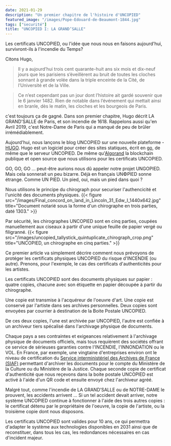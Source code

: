 ```yaml
---
date: 2021-01-29
description: "Un premier chapitre de l'histoire d'UNCOPIED"
featured_image: "/images/Pope-Edouard-de-Beaumont-1844.jpg"
tags: ["securité"]
title: "UNCOPIED I: LA GRAND’SALLE"
---
```


Les certificats UNCOPIED, ou l'idée que nous nous en faisons aujourd'hui, survivront-ils à l'incendie du Temps? 

Citons Hugo,

>Il y a aujourd’hui trois cent quarante-huit ans six mois et dix-neuf jours que les parisiens s’éveillèrent au bruit de toutes les cloches sonnant à grande volée dans la triple enceinte de la Cité, de l’Université et de la Ville.

>Ce n’est cependant pas un jour dont l’histoire ait gardé souvenir que le 6 janvier 1482. Rien de notable dans l’événement qui mettait ainsi en branle, dès le matin, les cloches et les bourgeois de Paris.

c'est toujours ça de gagné. Dans son premier chapitre, Hugo décrit LA GRAND'SALLE de Paris, 
et son incendie de 1618. Rappelons aussi qu'en Avril 2019, c'est Notre-Dame de Paris qui a manqué de peu de 
brûler irrémédiablement. 

Aujourd'hui, nous lançons le blog UNCOPIED sur une nouvelle plateforme - [HUGO](https://gohugo.io/).
Hugo est un logiciel pour créer des sites statiques, écrit en [go](https://golang.org/), de même que le serveur UNCOPIED. 
De même qu'[Algorand](https://www.algorand.com/) la blockchain publique et open source que nous utilisons pour les certificats UNCOPIED.

GO, GO, GO ... peut-être aurions nous dû appeler notre projet UNGOPIED. Mais cela sonnerait un peu bizarre. Déjà en français UN©PIED 
sonne étrange. Comme UN PIED. Un pied, oui, mais un pied dans quoi ? 

Nous utilisons le principe du chirograph pour securiser l'authencicité et l'unicité des documents physiques.
{{< figure src="/images/Final_concord_on_land_in_Lincoln_31_Edw_I_1440x642.jpg" title="Document notarié sous la forme d'un chirographe en trois parties, daté 1303." >}}

Par sécurité, les chirographes UNCOPIED sont en cinq parties, coupées manuellement aux ciseaux à partir d'une unique feuille de papier vergé ou 
filigranné. 
{{< figure src="/images/uncopied_tallystick_quintuplicate_chirograph_crop.png" title="UNCOPIED, un chirographe en cinq parties." >}}

Ce premier article va simplement décrire comment nous prévoyons de protéger les certificats physiques UNCOPIED du risque d'INCENDIE (ou autre). 
Prenons, pour l'exemple, le cas des certificats d'authenticités pour les artistes. 

Les certificats UNCOPIED sont des documents physiques sur papier : quatre copies, chacune avec son étiquette en papier découpée à partir 
du chirographe. 

Une copie est transmise à l'acquéreur de l'oeuvre d'art. Une copie est conservé par l'artiste dans ses archives personnelles. Deux copies sont
envoyées par courrier à destination de la Boite Postale UNCOPIED.

De ces deux copies, l'une est archivée par UNCOPIED, l'autre est confiée à un archiveur tiers spécalisé dans l'archivage physique de documents. 

Chaque pays a ses contraintes et exigeances relativement à l'archivage physique de documents officiels, mais tous requièrent des sociétés 
offrant ce service de sérieuses garanties contre l'INCENDIE, l'INNONDATION ou le VOL. En France, par exemple, une vingtaine d'entreprises environ
ont le niveau de certification du [Service interministériel des Archives de France (SIAF)](https://francearchives.fr/fr/article/26287437) permettant 
d'archiver les documents pour le compte du Ministère de la Culture ou du Ministère de la Justice. 
Chaque seconde copie de certificat d'authenticité que nous reçevons dans la boite postale UNCOPIED est activé à l'aide d'un QR code et ensuite
envoyé chez l'archiveur agréé. 

Malgré tout, comme l'incendie de LA GRAND’SALLE ou de NOTRE-DAME le prouvent, les accidents arrivent ... Si un tel accident devait arriver, 
notre système UNCOPIED continue à fonctionner à l'aide des trois autres copies : le certificat détenu par le propriétaire de l'oeuvre, la copie de l'artiste,
ou la troisième copie dont nous disposons. 

Les certificats UNCOPIED sont valides pour 10 ans, ce qui permettra d'adapter le système aux technologies disponibles en 2031 ainsi que de reconstituer,
dans tous les cas, les redondances nécessaires en cas d'incident majeur.

